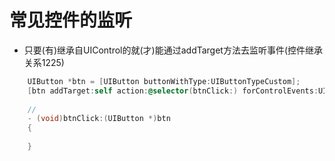 # 常见控件的监听

* 只要(有)继承自UIControl的就(才)能通过addTarget方法去监听事件(控件继承关系1225)
```objectivec
    UIButton *btn = [UIButton buttonWithType:UIButtonTypeCustom];
    [btn addTarget:self action:@selector(btnClick:) forControlEvents:UIControlEventTouchUpInside];//注意冒号
    
    //
    - (void)btnClick:(UIButton *)btn
    {
    
    }
```

